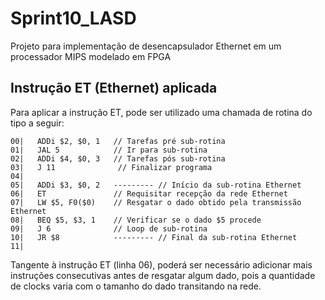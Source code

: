 # Sprint10_LASD
 Projeto para implementação de desencapsulador Ethernet em um processador MIPS modelado em FPGA

 ## Instrução ET (Ethernet) aplicada

 Para aplicar a instrução ET, pode ser utilizado uma chamada de rotina do tipo a seguir:

 ```
00|   ADDi $2, $0, 1   // Tarefas pré sub-rotina
01|   JAL 5            // Ir para sub-rotina
02|   ADDi $4, $0, 3   // Tarefas pós sub-rotina
03|   J 11              // Finalizar programa
04|
05|   ADDi $3, $0, 2   --------- // Início da sub-rotina Ethernet
06|   ET               // Requisitar recepção da rede Ethernet
07|   LW $5, F0($0)    // Resgatar o dado obtido pela transmissão Ethernet
08|   BEQ $5, $3, 1    // Verificar se o dado $5 procede
09|   J 6              // Loop de sub-rotina
10|   JR $8            --------- // Final da sub-rotina Ethernet
11|
 ```

 Tangente à instrução ET (linha 06), poderá ser necessário adicionar mais instruções consecutivas antes de resgatar algum dado, pois a quantidade de clocks varia com o tamanho do dado transitando na rede.